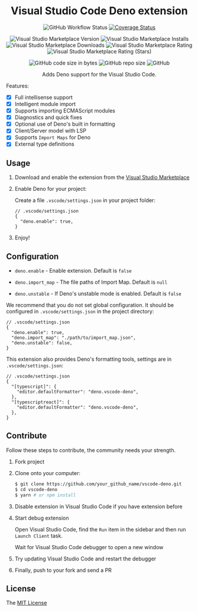 <div align="center">

# Visual Studio Code Deno extension

![GitHub Workflow Status](https://img.shields.io/github/workflow/status/deno/vscode-deno/build)
[![Coverage Status](https://coveralls.io/repos/github/deno/vscode-deno/badge.svg?branch=refs/heads/master)](https://coveralls.io/github/deno/vscode-deno?branch=refs/heads/master)

![Visual Studio Marketplace Version](https://img.shields.io/visual-studio-marketplace/v/deno.vscode-deno)
![Visual Studio Marketplace Installs](https://img.shields.io/visual-studio-marketplace/i/deno.vscode-deno)
![Visual Studio Marketplace Downloads](https://img.shields.io/visual-studio-marketplace/d/deno.vscode-deno)
![Visual Studio Marketplace Rating](https://img.shields.io/visual-studio-marketplace/r/deno.vscode-deno)
![Visual Studio Marketplace Rating (Stars)](https://img.shields.io/visual-studio-marketplace/stars/deno.vscode-deno)

![GitHub code size in bytes](https://img.shields.io/github/languages/code-size/deno/vscode-deno)
![GitHub repo size](https://img.shields.io/github/repo-size/deno/vscode-deno)
![GitHub](https://img.shields.io/github/license/deno/vscode-deno)

Adds Deno support for the Visual Studio Code.

</div>

Features:

- [x] Full intellisense support
- [x] Intelligent module import
- [x] Supports importing ECMAScript modules
- [x] Diagnostics and quick fixes
- [x] Optional use of Deno's built in formatting
- [x] Client/Server model with LSP
- [x] Supports `Import Maps` for Deno
- [x] External type definitions

## Usage

1. Download and enable the extension from the [Visual Studio Marketplace](https://marketplace.visualstudio.com/items?itemName=deno.vscode-deno)

2. Enable Deno for your project:

   Create a file `.vscode/settings.json` in your project folder:

   ```json5
   // .vscode/settings.json
   {
     "deno.enable": true,
   }
   ```

3. Enjoy!

## Configuration

- `deno.enable` - Enable extension. Default is `false`

- `deno.import_map` - The file paths of Import Map. Default is `null`

- `deno.unstable` - If Deno's unstable mode is enabled. Default is `false`

We recommend that you do not set global configuration. It should be configured in `.vscode/settings.json` in the project directory:

```json5
// .vscode/settings.json
{
  "deno.enable": true,
  "deno.import_map": "./path/to/import_map.json",
  "deno.unstable": false,
}
```

This extension also provides Deno's formatting tools, settings are in `.vscode/settings.json`:

```json5
// .vscode/settings.json
{
  "[typescript]": {
    "editor.defaultFormatter": "deno.vscode-deno",
  },
  "[typescriptreact]": {
    "editor.defaultFormatter": "deno.vscode-deno",
  },
}
```

## Contribute

Follow these steps to contribute, the community needs your strength.

1. Fork project

2. Clone onto your computer:

   ```bash
   $ git clone https://github.com/your_github_name/vscode-deno.git
   $ cd vscode-deno
   $ yarn # or npm install
   ```

3. Disable extension in Visual Studio Code if you have extension before

4. Start debug extension

   Open Visual Studio Code, find the `Run` item in the sidebar
   and then run `Launch Client` task.

   Wait for Visual Studio Code debugger to open a new window

5. Try updating Visual Studio Code and restart the debugger

6. Finally, push to your fork and send a PR

## License

The [MIT License](LICENSE)
